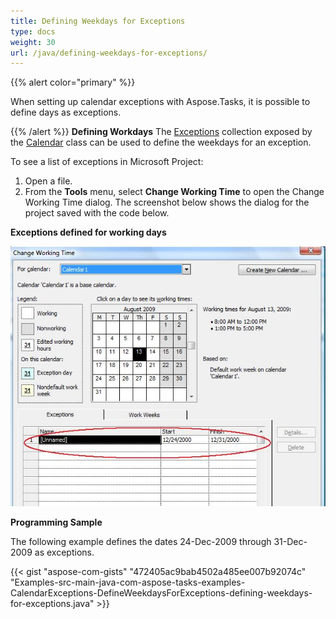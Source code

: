 ```yaml
---
title: Defining Weekdays for Exceptions
type: docs
weight: 30
url: /java/defining-weekdays-for-exceptions/
---
```


{{% alert color="primary" %}} 

When setting up calendar exceptions with Aspose.Tasks, it is possible to define days as exceptions.

{{% /alert %}} 
**Defining Workdays**
The [Exceptions](https://apireference.aspose.com/tasks/java/com.aspose.tasks/CalendarExceptionCollection) collection exposed by the [Calendar](https://apireference.aspose.com/tasks/java/com.aspose.tasks/Calendar) class can be used to define the weekdays for an exception.

To see a list of exceptions in Microsoft Project:

1. Open a file.
2. From the **Tools** menu, select **Change Working Time** to open the Change Working Time dialog.
   The screenshot below shows the dialog for the project saved with the code below.

**Exceptions defined for working days** 

![todo:image_alt_text](defining-weekdays-for-exceptions_1.png)

**Programming Sample**

The following example defines the dates 24-Dec-2009 through 31-Dec-2009 as exceptions.

{{< gist "aspose-com-gists" "472405ac9bab4502a485ee007b92074c" "Examples-src-main-java-com-aspose-tasks-examples-CalendarExceptions-DefineWeekdaysForExceptions-defining-weekdays-for-exceptions.java" >}}
